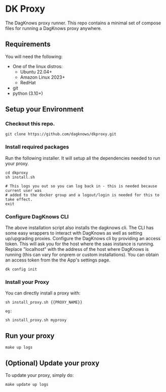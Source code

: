 # DK Proxy

The DagKnows proxy runner.   This repo contains a minimal set of compose files for running a DagKnows proxy anywhere.

## Requirements

You will need the following:

* One of the linux distros:
  * Ubuntu 22.04+
  * Amazon Linux 2023+
  * RedHat
* git
* python (3.10+)

## Setup your Environment

### Checkout this repo.

```
git clone https://github.com/dagknows/dkproxy.git
```

### Install required packages

Run the following installer.  It will setup all the dependencies needed to run your proxy.

```
cd dkproxy
sh install.sh

# This logs you out so you can log back in - this is needed because current user was
# added to the docker group and a logout/login is needed for this to take effect.
exit  
```

### Configure DagKnows CLI

The above installation script also installs the dagknows cli.  The CLI has some easy wrappers to interact with DagKnows as well as setting up/upgrading proxies.  Configure the DagKnows cli by providing an access token.  This will ask you for the host where the saas instance is running.   Replace "localhost" with the address of the host where DagKnows is running (this can vary for onprem or custom installations).  You can obtain an access token from the the App's settings page.

```
dk config init
```


### Install your Proxy

You can directly install a proxy with:

```
sh install_proxy.sh {{PROXY_NAME}}

eg:

sh install_proxy.sh myproxy
```

## Run your proxy

```
make up logs
```

## (Optional) Update your proxy

To update your proxy, simply do:

```
make update up logs
```

